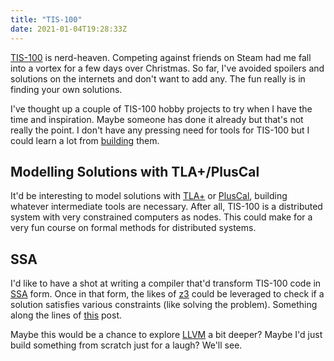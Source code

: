 ```yaml
---
title: "TIS-100"
date: 2021-01-04T19:28:33Z
---
```


[TIS-100](https://en.wikipedia.org/wiki/TIS-100) is nerd-heaven. Competing against friends on Steam had me fall into
a vortex for a few days over Christmas. So far, I've avoided spoilers and solutions on the internets and don't want to add any.
The fun really is in finding your own solutions.

I've thought up a couple of TIS-100 hobby projects to try when I have the time and inspiration. Maybe someone has done it already but that's not
really the point. I don't have any pressing need for tools for TIS-100 but I could learn a lot from [building](https://github.com/angea/pocorgtfo/blob/master/contents/issue02.pdf#page=3) them.

## Modelling Solutions with TLA+/PlusCal

It'd be interesting to model solutions with [TLA+](https://en.wikipedia.org/wiki/TLA%2B) or [PlusCal](https://en.wikipedia.org/wiki/PlusCal), building whatever intermediate tools are necessary. After all, TIS-100 is a distributed system with very constrained computers as nodes. This could make for a very fun course on formal methods for distributed systems.

## SSA

I'd like to have a shot at writing a compiler that'd transform TIS-100 code in [SSA](https://en.wikipedia.org/wiki/Static_single_assignment_form) form.
Once in that form, the likes of [z3](https://github.com/Z3Prover/z3) could be leveraged to check if a solution satisfies various constraints (like solving the problem). Something along the lines of [this](/posts/xchg-rax-rax) post.

Maybe this would be a chance to explore [LLVM](https://www.llvm.org/docs/tutorial/MyFirstLanguageFrontend/index.html) a bit deeper? Maybe I'd just build something from scratch just for a laugh? We'll see.



